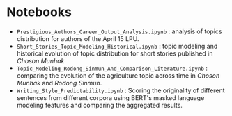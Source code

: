 # Notebooks


- `Prestigious_Authors_Career_Output_Analysis.ipynb` : analysis of topics distribution for authors of the April 15 LPU.
- `Short_Stories_Topic_Modeling_Historical.ipynb` : topic modeling and historical evolution of topic distribution for short stories published in *Choson Munhak*
- `Topic_Modeling_Rodong_Sinmun_And_Comparison_Literature.ipynb` : comparing the evolution of the agriculture topic across time in *Choson Munhak* and *Rodong Sinmun*.
- `Writing_Style_Predictability.ipynb` : Scoring the originality of different sentences from different corpora using BERT's masked language modeling features and comparing the aggregated results.
